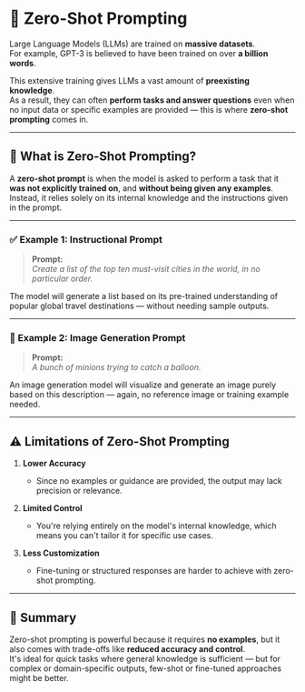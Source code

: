 # 🎯 Zero-Shot Prompting

Large Language Models (LLMs) are trained on **massive datasets**.  
For example, GPT-3 is believed to have been trained on over **a billion words**.

This extensive training gives LLMs a vast amount of **preexisting knowledge**.  
As a result, they can often **perform tasks and answer questions** even when no input data or specific examples are provided — this is where **zero-shot prompting** comes in.

---

## 🧪 What is Zero-Shot Prompting?

A **zero-shot prompt** is when the model is asked to perform a task that it **was not explicitly trained on**, and **without being given any examples**.  
Instead, it relies solely on its internal knowledge and the instructions given in the prompt.

---

### ✅ Example 1: Instructional Prompt

> **Prompt:**  
> *Create a list of the top ten must-visit cities in the world, in no particular order.*

The model will generate a list based on its pre-trained understanding of popular global travel destinations — without needing sample outputs.

---

### 🎨 Example 2: Image Generation Prompt

> **Prompt:**  
> *A bunch of minions trying to catch a balloon.*

An image generation model will visualize and generate an image purely based on this description — again, no reference image or training example needed.

---

## ⚠️ Limitations of Zero-Shot Prompting

1. **Lower Accuracy**  
   - Since no examples or guidance are provided, the output may lack precision or relevance.

2. **Limited Control**  
   - You're relying entirely on the model's internal knowledge, which means you can't tailor it for specific use cases.

3. **Less Customization**  
   - Fine-tuning or structured responses are harder to achieve with zero-shot prompting.

---

## 📝 Summary

Zero-shot prompting is powerful because it requires **no examples**, but it also comes with trade-offs like **reduced accuracy and control**.  
It's ideal for quick tasks where general knowledge is sufficient — but for complex or domain-specific outputs, few-shot or fine-tuned approaches might be better.

